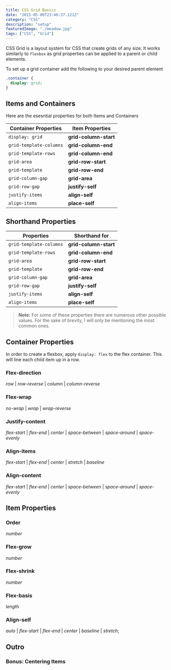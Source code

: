 ```yaml
---
title: CSS Grid Basics
date: "2015-05-06T23:46:37.121Z"
category: "CSS"
description: "setup"
featuredImage: "./meadow.jpg"
tags: ["CSS", "Grid"]
---
```


CSS Grid is a layout system for CSS that create grids of any size. It works similarly to `flexbox` as grid properties can be applied to a parent or child elements.

To set up a grid container add the following to your desired parent element

```css
.container {
  display: grid;
}
```

## Items and Containers

Here are the esesntial properties for both Items and Containers

| Container Properties    | Item Properties       |
| ----------------------- | --------------------- |
| `display: grid`         | **grid-column-start** |
| `grid-template-columns` | **grid-column-end**   |
| `grid-template-rows`    | **grid-column-end**   |
| `grid-area`             | **grid-row-start**    |
| `grid-template`         | **grid-row-end**      |
| `grid-column-gap`       | **grid-area**         |
| `grid-row-gap`          | **justify-self**      |
| `justify-items`         | **align-self**        |
| `align-items`           | **place-self**        |


## Shorthand Properties
| Properties    | Shorthand for       |
| ----------------------- | --------------------- |
| `grid-template-columns` | **grid-column-start** |
| `grid-template-rows`    | **grid-column-end**   |
| `grid-area`             | **grid-row-start**    |
| `grid-template`         | **grid-row-end**      |
| `grid-column-gap`       | **grid-area**         |
| `grid-row-gap`          | **justify-self**      |
| `justify-items`         | **align-self**        |
| `align-items`           | **place-self**        |
  
> **Note:** For some of these properties there are numerous other possible values. For the sake of brevity, I will only be mentioning the most common ones.

## Container Properties
In order to create a flexbox, apply `display: flex` to the flex container. This will line each child item up in a row.
  
### Flex-direction
*row* | *row-reverse* | *column* | *column-reverse*  
  
<!-- By default, this property is set to `row`, meaning your items will be aligned horizontally and in order. Changing this property to `column` will adjust the direction of your items to be aligned vertically instead. It is helpful to think of a flexbox like an **axis**, `row` being along an `x-axis`, and `column` along a `y-axis`.

If you wish to reverse the order of the items in your flexbox, this can be achieved with `row-reverse` or `column-reverse`. This can be useful for adjusting the order of navigation links on certain screen sizes. -->

### Flex-wrap
*no-wrap* | *wrap* | *wrap-reverse*
<!-- The default value here is `no-wrap`, meaning that the items in a flexbox will overflow past the container width (or height in a vertical flexbox) if they are wide enough. The value `wrap` will move items onto a newline instead of letting them overflow out of a container. If you again, wish to reverse your items, `wrap-reverse` does the same thing as wrap, reversing the item order. -->

### Justify-content
*flex-start* | *flex-end* | *center* | *space-between* | *space-around* | *space-evenly*  
  
<!-- This property is the *strawberry jam* of flexbox. Oftentimes there will be extra space left over in your container. This is the property you set to distribute that space. 

The values `flex-start` and `flex-end` will place your flexed items at the beginning or end of your container accordingly.

If you want to center your content, `center` is the clear choice here.

Using the values `space-between`, `space-around`, and `space-evenly` will distribute that extra space in often useful ways. `space-between` will place the first item at the start and the last item at the end, with equal space in between items. `space-around` will distribute the extra space equally to the left and right sides of each item (appearing as twice the space on inner elements). Finally, `space-evenly` will divide the remaining space "evenly" applied to every gap between and around items. -->

### Align-items
*flex-start* | *flex-end* | *center* | *stretch* | *baseline*  
  
<!-- This property is the toast to **justify-content's** jam. Though named differently, these two properties go hand-in-hand. While justify-content aligns your items along the axis of a flexbox, `align-items` works  **across** that axis. 

In a row flexbox, this property will align your items vertically in a container. In a column flexbox, it will align them horizontally.

The first three values `flex-start`, `flex-end`, and `center` behave the same as for justify-content, except **across** the flexbox axis rather than along.

The value `stretch`, will set the height of every item in a row flexbox to be 100% of the container's height. In a column flexbox, it will instead adjust the widths of these items.

Finally, the value `baseline` will behave similarly to center, except when flexed items contain text. In this case, it will use the bottom of the text rather than the centerline of the item. This is useful when you have text elements with varying heights/sizes.  -->


### Align-content
*flex-start* | *flex-end* | *center* | *space-between* | *space-around* | *space-evenly*  
     
<!-- This property behaves similar to justify-content except along the **cross** axis. `align-content` is only useful if `flex-wrap: wrap` is on and there are multiple lines to distribute space among. -->

## Item Properties
<!-- A lot can be done in flexbox using **container** properties alone, especially if each item is styled the same. **Item** properties are useful for sizing and positioning individual items within a flexbox. -->

### Order
*number*
<!-- This property is similar to `z-index` for html elements on a page. By default, flexed items will be displayed in standard order. 

Each element in a flexbox has a default of `order: 0`. Items will be placed in the flexbox from **least to greatest** order. Negative order items will be moved towards the beginning and positive towards the end.

This property is useful if you wish to adjust the order of your elements on specific screen sizes. -->
 
### Flex-grow  
*number*  
  
<!-- This property determines how additional space will be distributed to items when the window gets larger. By default each item has `flex-grow: 1` assigned. If a flexbox assigns additional size to items in its container, it will be according to each of the flex-grow proportions. -->

### Flex-shrink
*number*
  
<!-- This property behaves similarly to `flex-grow` however it dictates how space will be removed from items when the window shrinks. Each element in a flexbox defaults to `flex-shrink: 1` -->

### Flex-basis
*length*
  
<!-- This property determines what size a flexed item should be before the remaining space is distributed. It takes in a length value such as pixels, %, rems, etc. By default flexed items have the value `auto` for this property. This means that each item's basis will be that items default size. By increasing or decreasing this value, you can set the intended size of items in your flexbox. -->

### Align-self
*auto* | *flex-start* | *flex-end* | *center* | *baseline* | *stretch*;

<!-- Think of this property as the same `align-items` for indivdual items in a flexbox. This property defaults to auto, taking up whatever command is applied in `align-items`.

This property is useful if you wish to align certain items differently than the rest. Adding this property to a flexed item will override the value applied by align-items. -->

## Outro
<!-- Flexbox is by far one of the most handy tools in the CSS arsenal. If you haven't already been using flexbox in your projects, I highly recommend testing it out and practicing what you've learned. Having the ability to quickly align a large number of items exactly how you would like makes for extremely effecient layout implementation. -->

### Bonus: Centering Items
<!-- With so many elements and nuances in web development, I often find myself searching stack overflow for how to center something. If you ever find yourself stuck trying to do the same, simply apply this set of properties to your parent item
```css
.container {
  display: flex;
  justify-content: center;
  align-items: center;
}
```
Even with 1 item (or only text) in your container, flexbox will position things exactly where you want them ;) -->